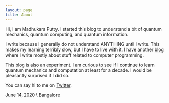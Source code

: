 ```yaml
---
layout: page
title: About
---
```


Hi, I am Madhukara Putty. I started this blog to understand a bit of quantum
mechanics, quantum computing, and quantum information. 

I write because I generally do not understand ANYTHING until I write. This
makes my learning terribly slow, but I have to live with it. I have
another [blog](https://puttym.github.io) where I write mostly about stuff
related to computer programming.

This blog is also an experiment. I am curious to see if I continue to learn
quantum mechanics and computation at least for a decade. I would be pleasantly
surprised if I did so. 

You can say hi to me on [Twitter](https://twitter.com/msputty26).

June 14, 2020 \\
Bangalore
